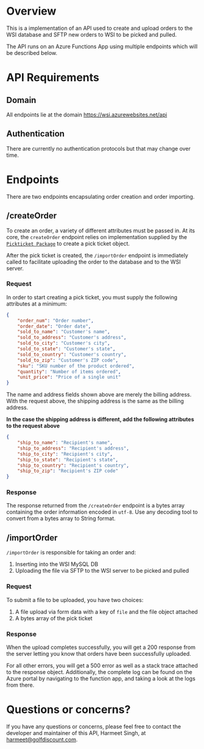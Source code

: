 # Overview
This is a implementation of an API used to create and upload orders to the WSI database and SFTP new orders to WSI to be picked and pulled.

The API runs on an Azure Functions App using multiple endpoints which will be described below.

# API Requirements

## Domain
All endpoints lie at the domain https://wsi.azurewebsites.net/api

## Authentication
There are currently no authentication protocols but that may change over time.

# Endpoints

There are two endpoints encapsulating order creation and order importing.

## /createOrder
To create an order, a variety of different attributes must be passed in. At its core, the `createOrder` endpoint relies on implementation supplied by the [`Pickticket Package`](https://github.com/pgd-harmeet/Pickticket) to create a pick ticket object.

After the pick ticket is created, the `/importOrder` endpoint is immediately called to facilitate uploading the order to the database and to the WSI server.

### Request

In order to start creating a pick ticket, you must supply the following attributes at a minimum:

```JSON
{
	"order_num": "Order number",
	"order_date": "Order date",
	"sold_to_name": "Customer's name",
	"sold_to_address": "Customer's address",
	"sold_to_city": "Customer's city",
	"sold_to_state": "Customer's state",
	"sold_to_country": "Customer's country",
	"sold_to_zip": "Customer's ZIP code",
	"sku": "SKU number of the product ordered",
	"quantity": "Number of items ordered",
	"unit_price": "Price of a single unit"
}
```

The name and address fields shown above are merely the billing address. With the request above, the shipping address is the same as the billing address.

**In the case the shipping address is different, add the following attributes to the request above**

```JSON
{
	"ship_to_name": "Recipient's name",
	"ship_to_address": "Recipient's address",
	"ship_to_city": "Recipient's city",
	"ship_to_state": "Recipient's state",
	"ship_to_country": "Recipient's country",
	"ship_to_zip": "Recipient's ZIP code"
}
```

### Response
The response returned from the `/createOrder` endpoint is a bytes array containing the order information encoded in `utf-8`. Use any decoding tool to convert from a bytes array to String format.

## /importOrder

`/importOrder` is responsible for taking an order and:
1. Inserting into the WSI MySQL DB
2. Uploading the file via SFTP to the WSI server to be picked and pulled

### Request
To submit a file to be uploaded, you have two choices:
1. A file upload via form data with a key of `file` and the file object attached
2. A bytes array of the pick ticket

### Response
When the upload completes successfully, you will get a 200 response from the server letting you know that orders have been successfully uploaded.

For all other errors, you will get a 500 error as well as a stack trace attached to the response object. Additionally, the complete log can be found on the Azure portal by navigating to the function app, and taking a look at the logs from there.

# Questions or concerns?
If you have any questions or concerns, please feel free to contact the developer and maintainer of this API, Harmeet Singh, at harmeet@golfdiscount.com.
